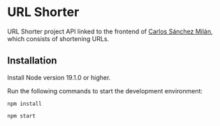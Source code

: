 # URL Shorter

URL Shorter project API linked to the frontend of [Carlos Sánchez Milán](https://github.com/Carlsm92), which consists of shortening URLs.

## Installation

Install Node version 19.1.0 or higher.

Run the following commands to start the development environment:

```
npm install

npm start
```
